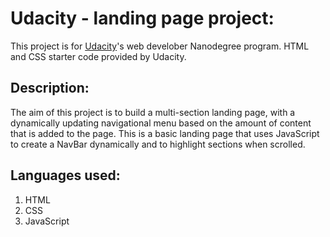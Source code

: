 # Udacity - landing page project:
This project is for [Udacity](https://www.udacity.com/)'s web develober Nanodegree program. HTML and CSS starter code provided by Udacity.

## Description:
The aim of this project is to build a multi-section landing page, with a dynamically updating navigational menu based on the amount of content that is added to the page. This is a basic landing page that uses JavaScript to create a NavBar dynamically and to highlight sections when scrolled.

## Languages used:
1) HTML
2) CSS
3) JavaScript
